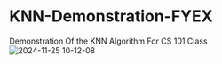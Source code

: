 ﻿# KNN-Demonstration-FYEX

Demonstration Of the KNN Algorithm For CS 101 Class
![2024-11-25 10-12-08](https://github.com/user-attachments/assets/160890ee-38a4-41c7-9bee-b83668b0a3c2)
